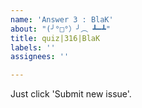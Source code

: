 ```yaml
---
name: 'Answer 3 : BlaK'
about: "(╯°□°）╯︵ ┻━┻"
title: quiz|316|BlaK
labels: ''
assignees: ''

---
```


Just click 'Submit new issue'.
